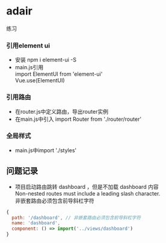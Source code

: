 # adair
练习

### 引用element ui
* 安装 npm i element-ui -S
* main.js引用   
  import ElementUI from 'element-ui'  
  Vue.use(ElementUI)  

### 引用路由
* 在router.js中定义路由，导出router实例
* 在main.js中引入 import Router from './router/router'

### 全局样式
* main.js中import './styles'


## 问题记录
* 项目启动路由跳转 dashboard ，但是不加载 dashboard 内容  
  Non-nested routes must include a leading slash character.   
  非嵌套路由必须包含前导斜杠字符
```js
{
  path: '/dashboard', // 非嵌套路由必须包含前导斜杠字符
  name: 'dashboard',
  component: () => import('../views/dashboard')
}
```
